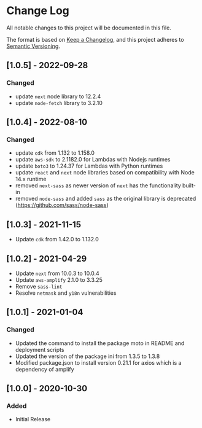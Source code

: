 # Change Log

All notable changes to this project will be documented in this file.

The format is based on [Keep a Changelog](https://keepachangelog.com/en/1.0.0/),
and this project adheres to [Semantic Versioning](https://semver.org/spec/v2.0.0.html).

## [1.0.5] - 2022-09-28

### Changed

- update `next` node library to 12.2.4
- update `node-fetch` library to 3.2.10

## [1.0.4] - 2022-08-10

### Changed

- update `cdk` from 1.132 to 1.158.0
- update `aws-sdk` to 2.1182.0 for Lambdas with Nodejs runtimes
- update `boto3` to 1.24.37 for Lambdas with Python runtimes
- update `react` and `next` node libraries based on compatibility with Node 14.x runtime
- removed `next-sass` as newer version of `next` has the functionality built-in
- removed `node-sass` and added `sass` as the original library is deprecated (https://github.com/sass/node-sass)

## [1.0.3] - 2021-11-15

- Update `cdk` from 1.42.0 to 1.132.0

## [1.0.2] - 2021-04-29

- Update `next` from 10.0.3 to 10.0.4
- Update `aws-amplify` 2.1.0 to 3.3.25
- Remove `sass-lint`
- Resolve `netmask` and `y18n` vulnerabilities

## [1.0.1] - 2021-01-04

### Changed

- Updated the command to install the package moto in README and deployment scripts
- Updated the version of the package ini from 1.3.5 to 1.3.8
- Modified package.json to install version 0.21.1 for axios which is a dependency of amplify

## [1.0.0] - 2020-10-30

### Added

- Initial Release
